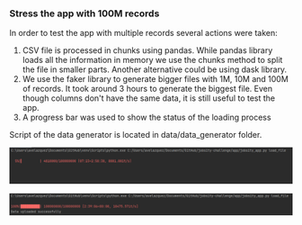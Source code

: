 ### Stress the app with 100M records 

In order to test the app with multiple records several actions were taken:

1. CSV file is processed in chunks using pandas. While pandas library loads all the information in memory we use the chunks method to split the file in smaller parts. Another alternative could be using dask library.
2. We use the faker library to generate bigger files with 1M, 10M and 100M of records. It took around 3 hours to generate the biggest file. Even though columns don't have the same data, it is still useful to test the app.
4. A progress bar was used to show the status of the loading process

Script of the data generator is located in data/data_generator folder.


![plot](docs/100Mtest_1.PNG)


![plot](docs/100Mtest_2.PNG)

